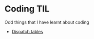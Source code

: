# Coding TIL

Odd things that I have learnt about coding

* [Dispatch tables](./dispatch-tables.md)
